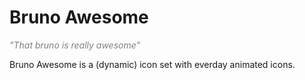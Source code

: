 # Bruno Awesome

<i style="color: gray">"That bruno is really awesome"</i>

Bruno Awesome is a (dynamic) icon set with everday animated icons.
